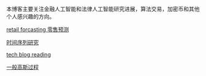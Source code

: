 本博客主要关注金融人工智能和法律人工智能研究进展，算法交易，加密币和其他个人感兴趣的方向。





[retail forcasting 零售预测](timeseries\retail_forcasting.MD)


[时间序列研究](timeseries\tss.md)


[tech blog reading](blog_reading\README.md)

[一般高斯过程](deep_gaussian_process/gaussianprocessformachinelearning.md)